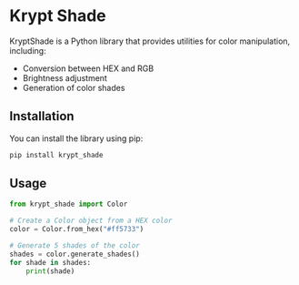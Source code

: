 # Krypt Shade

KryptShade is a Python library that provides utilities for color manipulation, including:

- Conversion between HEX and RGB
- Brightness adjustment
- Generation of color shades

## Installation

You can install the library using pip:

```bash
pip install krypt_shade
```
## Usage
```python
from krypt_shade import Color

# Create a Color object from a HEX color
color = Color.from_hex("#ff5733")

# Generate 5 shades of the color
shades = color.generate_shades()
for shade in shades:
    print(shade)

```
